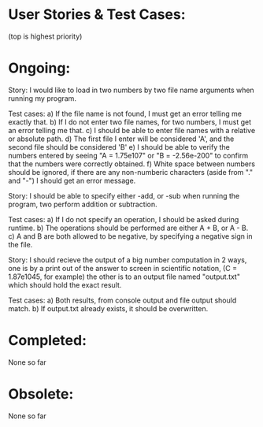 # User Stories & Test Cases:
(top is highest priority)



# Ongoing:

Story:
I would like to load in two numbers by two file name arguments when running my program.

Test cases:
a) If the file name is not found, I must get an error telling me exactly that.
b) If I do not enter two file names, for two numbers, I must get an error telling me that.
c) I should be able to enter file names with a relative or absolute path.
d) The first file I enter will be considered 'A', and the second file should be considered 'B'
e) I should be able to verify the numbers entered by seeing "A = 1.75e107" or "B = -2.56e-200" to confirm that the numbers were correctly obtained.
f) White space between numbers should be ignored, if there are any non-numberic characters (aside from "." and "-") I should get an error message. 






Story:
I should be able to specify either -add, or -sub when running the program, two perform addition or subtraction.

Test cases:
a) If I do not specify an operation, I should be asked during runtime.
b) The operations should be performed are either A + B, or A - B.
c) A and B are both allowed to be negative, by specifying a negative sign in the file.







Story:
I should recieve the output of a big number computation in 2 ways, one is by a print out of the answer to screen in scientific notation, (C = 1.87e1045, for example) the other is to an output file named "output.txt" which should hold the exact result.

Test cases:
a) Both results, from console output and file output should match.
b) If output.txt already exists, it should be overwritten.












# Completed:


None so far








# Obsolete:


None so far